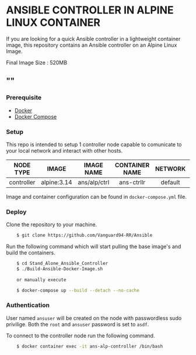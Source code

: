 # ANSIBLE CONTROLLER IN ALPINE LINUX CONTAINER

If you are looking for a quick Ansible controller in a lightweight container image, this repository contains an Ansible controller on an Alpine Linux Image.

Final Image Size : 520MB

## ""

### Prerequisite

- [Docker](https://docs.docker.com/engine/install/)
- [Docker Compose](https://docs.docker.com/compose/install/)

### Setup

This repo is intended to setup 1 controller node capable to comunicate to your local network and interact with other hosts.

| NODE TYPE  |    IMAGE    |  IMAGE NAME  | CONTAINER NAME | NETWORK | NETWORK MODE |
| :--------: | :---------: | :----------: | :------------: | :-----: | :----------: |
| controller | alpine:3.14 | ans/alp/ctrl |   ans-ctrllr   | default |    bridge    |

Image and container configuration can be found in `docker-compose.yml` file.

### Deploy

Clone the repository to your machine.

```sh
    $ git clone https://github.com/Vanguard94-RR/Ansible
```

Run the following command which will start pulling the base image's and build the containers.

```sh
    $ cd Stand_Alone_Ansible_Controller
    $ ./Build-Ansible-Docker-Image.sh
    
    or manually execute

    $ docker-compose up --build --detach --no-cache
```

### Authentication

User named `ansuser` will be created on the node with passwordless sudo privilige. Both the `root` and `ansuser` password is set to `asdf`.

To connect to the controller node run the following command.

```sh
    $ docker container exec -it ans-alp-controller /bin/bash
```

<!--- (Password based authentication is also enabled. You need the IP address to SSH into the container.

```sh
    $ docker network inspect anslab
    $ ssh ansuser@IPaddress
```

### Bootstrap Script

In the controller node ansible package should be installed and it will be taken care by `script/bootstrap.sh`.

From the controller node SSH Keypair needs to be generated and distributed to all nodes for ansible to communicate. This will also be taken by `script/bootstrap.sh` script which is already copied to `/home/ansuser` in anscontroller node.

```sh
    $ docker container exec -it anscontroller sh
    $ su - ansuser
    $ bash /home/ansuser/bootstrap.sh
```
-->